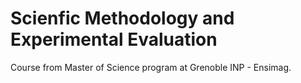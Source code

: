 # Scienfic Methodology and Experimental Evaluation

Course from Master of Science program at Grenoble INP - Ensimag.
